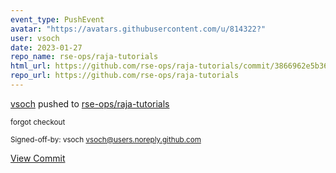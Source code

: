 ```yaml
---
event_type: PushEvent
avatar: "https://avatars.githubusercontent.com/u/814322?"
user: vsoch
date: 2023-01-27
repo_name: rse-ops/raja-tutorials
html_url: https://github.com/rse-ops/raja-tutorials/commit/3866962e5b36059f308b8b044a11f28d051da541
repo_url: https://github.com/rse-ops/raja-tutorials
---
```


<a href='https://github.com/vsoch' target='_blank'>vsoch</a> pushed to <a href='https://github.com/rse-ops/raja-tutorials' target='_blank'>rse-ops/raja-tutorials</a>

<small>forgot checkout

Signed-off-by: vsoch <vsoch@users.noreply.github.com></small>

<a href='https://github.com/rse-ops/raja-tutorials/commit/3866962e5b36059f308b8b044a11f28d051da541' target='_blank'>View Commit</a>
